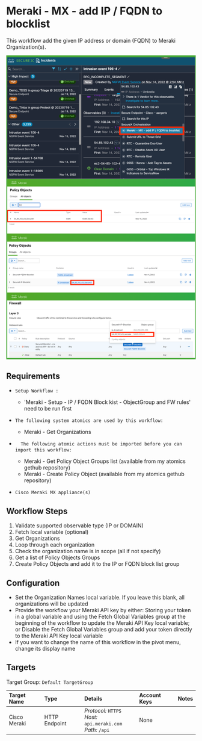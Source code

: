 
# Meraki - MX - add IP / FQDN to blocklist

This workflow add the given IP address or domain (FQDN) to Meraki Organization(s). 

![](screenshots/addipv2.png)

## Requirements
*     Setup Workflow : 
    * 'Meraki - Setup - IP / FQDN Block kist - ObjectGroup and FW rules' need to be run first
*     The following system atomics are used by this workflow:
    * Meraki - Get Organizations
* 		The following atomic actions must be imported before you can import this workflow:
    * Meraki - Get Policy Object Groups list (available from my atomics gethub repository)
    * Meraki - Create Policy Object (available from my atomics gethub repository)
*     Cisco Meraki MX appliance(s)

## Workflow Steps

1. Validate supported observable type (IP or DOMAIN)
2. Fetch local variable (optional)
2. Get Organizations
3. Loop through each organization
4. Check the organization name is in scope (all if not specify)
5. Get a list of Policy Objects Groups
6. Create Policy Objects and add it to the IP or FQDN block list group

## Configuration
* Set the Organization Names local variable. If you leave this blank, all organizations will be updated
* Provide the workflow your Meraki API key by either:
Storing your token in a global variable and using the Fetch Global Variables group at the beginning of the workflow to update the Meraki API Key local variable; or
Disable the Fetch Global Variables group and add your token directly to the Meraki API Key local variable
* If you want to change the name of this workflow in the pivot menu, change its display name

## Targets
Target Group: `Default TargetGroup`

| Target Name | Type | Details | Account Keys | Notes |
|:------------|:-----|:--------|:-------------|:------|
| Cisco Meraki | HTTP Endpoint | _Protocol:_ `HTTPS`<br />_Host:_ `api.meraki.com`<br />_Path:_ `/api` | None | |
